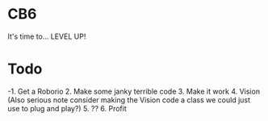 # CB6

It's time to...
LEVEL UP!

# Todo
-1. Get a Roborio 
2. Make some janky terrible code
3. Make it work
4. Vision (Also serious note consider making the Vision code a class we could just use to plug and play?)
5. ??
6. Profit
